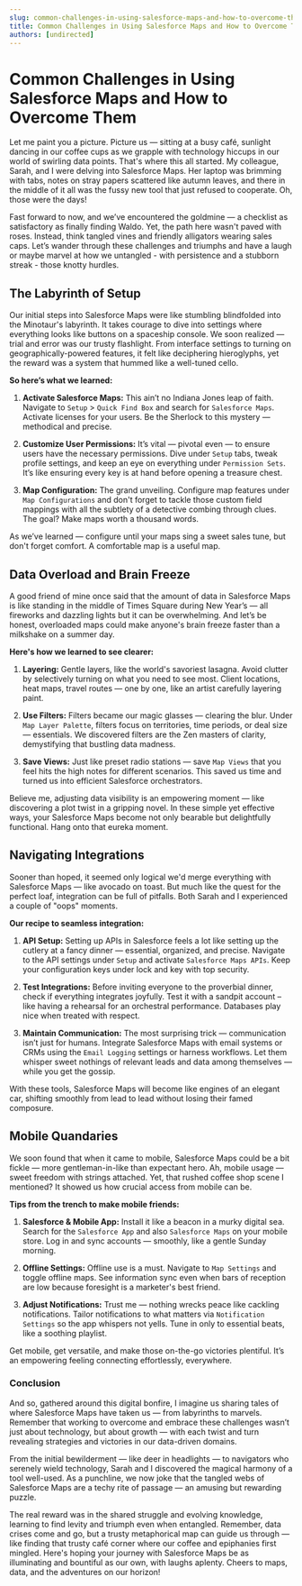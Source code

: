 ```yaml
---
slug: common-challenges-in-using-salesforce-maps-and-how-to-overcome-them
title: Common Challenges in Using Salesforce Maps and How to Overcome Them
authors: [undirected]
---
```



# Common Challenges in Using Salesforce Maps and How to Overcome Them

Let me paint you a picture. Picture us — sitting at a busy café, sunlight dancing in our coffee cups as we grapple with technology hiccups in our world of swirling data points. That's where this all started. My colleague, Sarah, and I were delving into Salesforce Maps. Her laptop was brimming with tabs, notes on stray papers scattered like autumn leaves, and there in the middle of it all was the fussy new tool that just refused to cooperate. Oh, those were the days!

Fast forward to now, and we’ve encountered the goldmine — a checklist as satisfactory as finally finding Waldo. Yet, the path here wasn't paved with roses. Instead, think tangled vines and friendly alligators wearing sales caps. Let’s wander through these challenges and triumphs and have a laugh or maybe marvel at how we untangled - with persistence and a stubborn streak - those knotty hurdles.

## The Labyrinth of Setup

Our initial steps into Salesforce Maps were like stumbling blindfolded into the Minotaur's labyrinth. It takes courage to dive into settings where everything looks like buttons on a spaceship console. We soon realized — trial and error was our trusty flashlight. From interface settings to turning on geographically-powered features, it felt like deciphering hieroglyphs, yet the reward was a system that hummed like a well-tuned cello.

**So here’s what we learned:**

1. **Activate Salesforce Maps:** This ain’t no Indiana Jones leap of faith. Navigate to `Setup` > `Quick Find Box` and search for `Salesforce Maps`. Activate licenses for your users. Be the Sherlock to this mystery — methodical and precise.

2. **Customize User Permissions:** It’s vital — pivotal even — to ensure users have the necessary permissions. Dive under `Setup` tabs, tweak profile settings, and keep an eye on everything under `Permission Sets`. It’s like ensuring every key is at hand before opening a treasure chest.

3. **Map Configuration:** The grand unveiling. Configure map features under `Map Configurations` and don't forget to tackle those custom field mappings with all the subtlety of a detective combing through clues. The goal? Make maps worth a thousand words.

As we’ve learned — configure until your maps sing a sweet sales tune, but don't forget comfort. A comfortable map is a useful map.

## Data Overload and Brain Freeze

A good friend of mine once said that the amount of data in Salesforce Maps is like standing in the middle of Times Square during New Year’s — all fireworks and dazzling lights but it can be overwhelming. And let’s be honest, overloaded maps could make anyone's brain freeze faster than a milkshake on a summer day.

**Here's how we learned to see clearer:**

1. **Layering:** Gentle layers, like the world's savoriest lasagna. Avoid clutter by selectively turning on what you need to see most. Client locations, heat maps, travel routes — one by one, like an artist carefully layering paint.

2. **Use Filters:** Filters became our magic glasses — clearing the blur. Under `Map Layer Palette`, filters focus on territories, time periods, or deal size — essentials. We discovered filters are the Zen masters of clarity, demystifying that bustling data madness.

3. **Save Views:** Just like preset radio stations — save `Map Views` that you feel hits the high notes for different scenarios. This saved us time and turned us into efficient Salesforce orchestrators.

Believe me, adjusting data visibility is an empowering moment — like discovering a plot twist in a gripping novel. In these simple yet effective ways, your Salesforce Maps become not only bearable but delightfully functional. Hang onto that eureka moment.

## Navigating Integrations

Sooner than hoped, it seemed only logical we'd merge everything with Salesforce Maps — like avocado on toast. But much like the quest for the perfect loaf, integration can be full of pitfalls. Both Sarah and I experienced a couple of "oops" moments.

**Our recipe to seamless integration:**

1. **API Setup:** Setting up APIs in Salesforce feels a lot like setting up the cutlery at a fancy dinner — essential, organized, and precise. Navigate to the API settings under `Setup` and activate `Salesforce Maps APIs`. Keep your configuration keys under lock and key with top security.

2. **Test Integrations:** Before inviting everyone to the proverbial dinner, check if everything integrates joyfully. Test it with a sandpit account – like having a rehearsal for an orchestral performance. Databases play nice when treated with respect.

3. **Maintain Communication:** The most surprising trick — communication isn’t just for humans. Integrate Salesforce Maps with email systems or CRMs using the `Email Logging` settings or harness workflows. Let them whisper sweet nothings of relevant leads and data among themselves — while you get the gossip.

With these tools, Salesforce Maps will become like engines of an elegant car, shifting smoothly from lead to lead without losing their famed composure. 

## Mobile Quandaries

We soon found that when it came to mobile, Salesforce Maps could be a bit fickle — more gentleman-in-like than expectant hero. Ah, mobile usage — sweet freedom with strings attached. Yet, that rushed coffee shop scene I mentioned? It showed us how crucial access from mobile can be.

**Tips from the trench to make mobile friends:**

1. **Salesforce & Mobile App:** Install it like a beacon in a murky digital sea. Search for the `Salesforce App` and also `Salesforce Maps` on your mobile store. Log in and sync accounts — smoothly, like a gentle Sunday morning.

2. **Offline Settings:** Offline use is a must. Navigate to `Map Settings` and toggle offline maps. See information sync even when bars of reception are low because foresight is a marketer's best friend.

3. **Adjust Notifications:** Trust me — nothing wrecks peace like cackling notifications. Tailor notifications to what matters via `Notification Settings` so the app whispers not yells. Tune in only to essential beats, like a soothing playlist.

Get mobile, get versatile, and make those on-the-go victories plentiful. It’s an empowering feeling connecting effortlessly, everywhere. 

### Conclusion

And so, gathered around this digital bonfire, I imagine us sharing tales of where Salesforce Maps have taken us — from labyrinths to marvels. Remember that working to overcome and embrace these challenges wasn’t just about technology, but about growth — with each twist and turn revealing strategies and victories in our data-driven domains.

From the initial bewilderment — like deer in headlights — to navigators who serenely wield technology, Sarah and I discovered the magical harmony of a tool well-used. As a punchline, we now joke that the tangled webs of Salesforce Maps are a techy rite of passage — an amusing but rewarding puzzle. 

The real reward was in the shared struggle and evolving knowledge, learning to find levity and triumph even when entangled. Remember, data crises come and go, but a trusty metaphorical map can guide us through — like finding that trusty café corner where our coffee and epiphanies first mingled. Here's hoping your journey with Salesforce Maps be as illuminating and bountiful as our own, with laughs aplenty. Cheers to maps, data, and the adventures on our horizon!